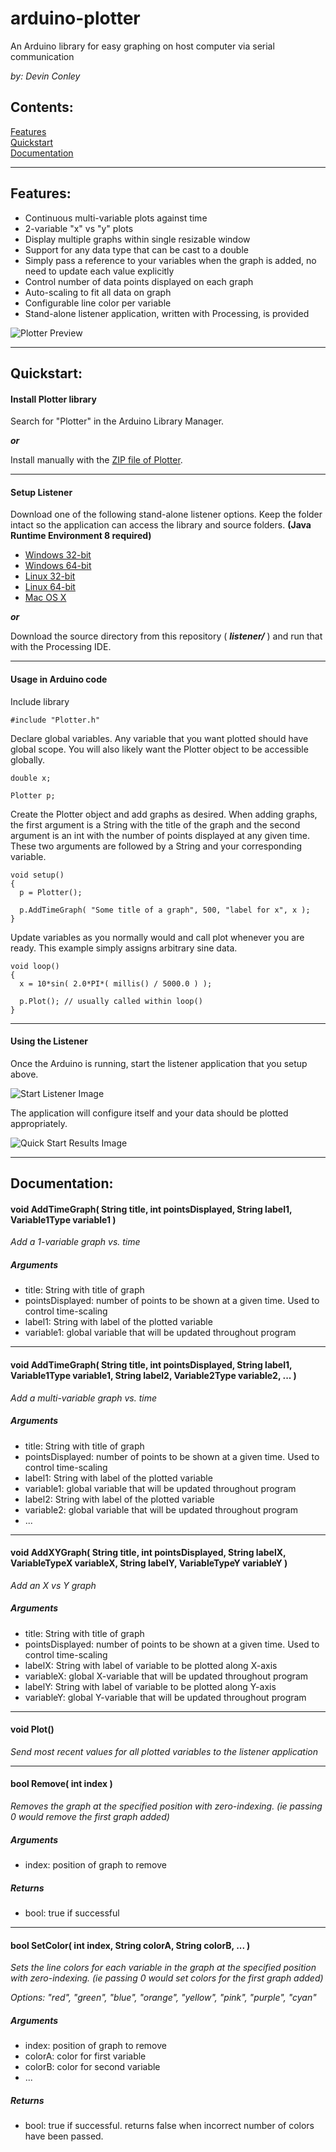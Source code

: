 arduino-plotter
===============
An Arduino library for easy graphing on host computer via serial communication

_by: Devin Conley_

Contents:
---
[Features](#features)  
[Quickstart](#quickstart)  
[Documentation](#documentation)  

---

Features:
---
- Continuous multi-variable plots against time
- 2-variable "x" vs "y" plots
- Display multiple graphs within single resizable window
- Support for any data type that can be cast to a double
- Simply pass a reference to your variables when the graph is added, no need to update each value explicitly
- Control number of data points displayed on each graph
- Auto-scaling to fit all data on graph
- Configurable line color per variable
- Stand-alone listener application, written with Processing, is provided

![Plotter Preview](https://www.dropbox.com/s/2mtg5ig7lyrrffi/plotter_preview.gif?raw=1)

---

Quickstart:
---

#### Install Plotter library 
Search for "Plotter" in the Arduino Library Manager.

___or___

Install manually with the [ZIP file of Plotter](https://github.com/devinaconley/arduino-plotter-for-library-manager/archive/master.zip).

---

#### Setup Listener
Download one of the following stand-alone listener options. Keep the folder intact so the application can access the library and source folders. **(Java Runtime Environment 8 required)**
- [Windows 32-bit](https://www.dropbox.com/s/vbgd4osedrfgep3/arduino-plotter-listener-windows32.zip?dl=1)
- [Windows 64-bit](https://www.dropbox.com/s/0x4xqv375h4j5hh/arduino-plotter-listener-windows64.zip?dl=1)
- [Linux 32-bit](https://www.dropbox.com/s/u0g1ey96aw14k9z/arduino-plotter-listener-linux32.zip?dl=1)
- [Linux 64-bit](https://www.dropbox.com/s/lsrpo5edb25sv3a/arduino-plotter-listener-linux64.zip?dl=1)
- [Mac OS X](https://www.dropbox.com/s/k6ej5jftofotlhk/arduino-plotter-listener-macosx.zip?dl=1)

___or___

Download the source directory from this repository ( ***listener/*** ) and run that with the Processing IDE.

---

#### Usage in Arduino code
Include library
```arduino
#include "Plotter.h"
```

Declare global variables. Any variable that you want plotted should have global scope. You will also likely want the Plotter object to be accessible globally.
```arduino
double x;

Plotter p;
```

Create the Plotter object and add graphs as desired. When adding graphs, the first argument is a String with the title of the graph and the second argument is an int with the number of points displayed at any given time. These two arguments are followed by a String and your corresponding variable.
```arduino
void setup()
{
  p = Plotter();
  
  p.AddTimeGraph( "Some title of a graph", 500, "label for x", x );
}
```

Update variables as you normally would and call plot whenever you are ready. This example simply assigns arbitrary sine data.
```arduino
void loop()
{
  x = 10*sin( 2.0*PI*( millis() / 5000.0 ) );

  p.Plot(); // usually called within loop()
}
```

---

#### Using the Listener
Once the Arduino is running, start the listener application that you setup above.

![Start Listener Image](https://www.dropbox.com/s/9kyzory64369mjh/start_listener.png?raw=1)

The application will configure itself and your data should be plotted appropriately.

![Quick Start Results Image](https://www.dropbox.com/s/jcj7wilsu8fbzia/quickstart.png?raw=1)

---

Documentation:
---

#### void AddTimeGraph( String title, int pointsDisplayed, String label1, Variable1Type variable1 )

*Add a 1-variable graph vs. time*
##### Arguments
- title: String with title of graph
- pointsDisplayed: number of points to be shown at a given time. Used to control time-scaling
- label1: String with label of the plotted variable
- variable1: global variable that will be updated throughout program

---

#### void AddTimeGraph( String title, int pointsDisplayed, String label1, Variable1Type variable1, String label2, Variable2Type variable2, ... )

*Add a multi-variable graph vs. time*
##### Arguments
- title: String with title of graph
- pointsDisplayed: number of points to be shown at a given time. Used to control time-scaling
- label1: String with label of the plotted variable
- variable1: global variable that will be updated throughout program
- label2: String with label of the plotted variable
- variable2: global variable that will be updated throughout program
- ...

---

#### void AddXYGraph( String title, int pointsDisplayed, String labelX, VariableTypeX variableX, String labelY, VariableTypeY variableY )

*Add an X vs Y graph*
##### Arguments
- title: String with title of graph
- pointsDisplayed: number of points to be shown at a given time. Used to control time-scaling
- labelX: String with label of variable to be plotted along X-axis
- variableX: global X-variable that will be updated throughout program
- labelY: String with label of variable to be plotted along Y-axis
- variableY: global Y-variable that will be updated throughout program

---

#### void Plot()

*Send most recent values for all plotted variables to the listener application*

---

#### bool Remove( int index )

*Removes the graph at the specified position with zero-indexing. (ie passing 0 would remove the first graph added)*
##### Arguments
- index: position of graph to remove

##### Returns
- bool: true if successful

---

#### bool SetColor( int index, String colorA, String colorB, ... )

*Sets the line colors for each variable in the graph at the specified position with zero-indexing. (ie passing 0 would set colors for the first graph added)*

*Options: "red", "green", "blue", "orange", "yellow", "pink", "purple", "cyan"*
##### Arguments
- index: position of graph to remove
- colorA: color for first variable
- colorB: color for second variable
- ...

##### Returns
- bool: true if successful. returns false when incorrect number of colors have been passed.
